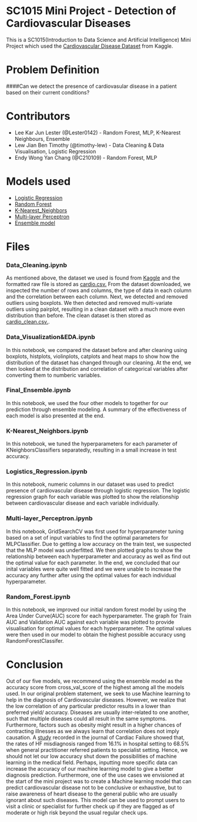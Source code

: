 # SC1015 Mini Project - Detection of Cardiovascular Diseases #

This is a SC1015(Introduction to Data Science and Artificial Intelligence) Mini Project which used the [Cardiovascular Disease Dataset](https://www.kaggle.com/sulianova/cardiovascular-disease-dataset) from Kaggle.

# Problem Definition 
####Can we detect the presence of cardiovasular disease in a patient based on their current conditions?

# Contributors
- Lee Kar Jun Lester (@Lester0142) - Random Forest, MLP, K-Nearest Neighbours, Ensemble
- Lew Jian Ben Timothy (@timothy-lew) - Data Cleaning & Data Visualisation, Logistic Regression
- Endy Wong Yan Chang (@C210109) - Random Forest, MLP
 
# Models used
- [Logistic Regression](https://github.com/timothy-lew/dsai_mini_project/blob/main/Logistics_Regression.ipynb)
- [Random Forest](https://github.com/timothy-lew/dsai_mini_project/blob/main/Random_Forest.ipynb)
- [K-Nearest_Neighbors](https://github.com/timothy-lew/dsai_mini_project/blob/main/K-Nearest_Neighbors.ipynb)
- [Multi-layer Perceptron](https://github.com/timothy-lew/dsai_mini_project/blob/main/Multi-layer_Perceptron.ipynb)
- [Ensemble model](https://github.com/timothy-lew/dsai_mini_project/blob/main/Final_Ensemble.ipynb)

# Files
### **Data_Cleaning.ipynb** <br /> 
As mentioned above, the dataset we used is found from [Kaggle](https://www.kaggle.com/sulianova/cardiovascular-disease-dataset) and the formatted raw file is stored as [cardio.csv.](https://github.com/timothy-lew/dsai_mini_project/blob/main/Dataset/cardio.csv) From the dataset downloaded, we inspected the number of rows and columns, the type of data in each column and the correlation between each column. Next, we detected and removed outliers using boxplots. We then detected and removed multi-variate outliers using pairplot, resulting in a clean dataset with a much more even distribution than before. The clean dataset is then stored as [cardio_clean.csv.](https://github.com/timothy-lew/dsai_mini_project/blob/main/Dataset/cardio_clean.csv).

### Data_Visualization&EDA.ipynb <br /> 

In this notebook, we compared the dataset before and after cleaning using boxplots, histplots, violinplots, catplots and heat maps to show how the distribution of the dataset has changed through our cleaning. At the end, we then looked at the distribution and correlation of categorical variables after converting them to numberic variables.

### Final_Ensemble.ipynb <br /> 
In this notebook, we used the four other models to together for our prediction through ensemble modeling. A summary of the effectiveness of each model is also presented at the end.  

### K-Nearest_Neighbors.ipynb <br /> 
In this notebook, we tuned the hyperparameters for each parameter of KNeighborsClassifiers separatedly, resulting in a small increase in test accuracy. 

### Logistics_Regression.ipynb <br /> 
In this notebook, numeric columns in our dataset was used to predict presence of cardiovascular disease through logistic regression. The logistic regression graph for each variable was plotted to show the relationship between cardiovascular disease and each variable individually.

### Multi-layer_Perceptron.ipynb <br /> 
In this notebook, GridSearchCV was first used for hyperparameter tuning based on a set of input variables to find the optimal parameters for MLPClassifier. Due to getting a low accuracy on the train test, we suspected that the MLP model was underfitted. We then plotted graphs to show the relationship between each hyperparameter and accuracy as well as find out the optimal value for each parameter. In the end, we concluded that our inital variables were quite well fitted and we were unable to increase the accuracy any further after using the optimal values for each individual hyperparameter.

### Random_Forest.ipynb <br /> 
In this notebook, we improved our initial random forest model by using the Area Under Curve(AUC) score for each hyperparameter. The graph for Train AUC and Validation AUC against each variable was plotted to provide visualisation for optimal values for each hyperparameter. The optimal values were then used in our model to obtain the highest possible accuracy usng RandomForestClassifer.

# Conclusion

Out of our five models, we recommend using the ensemble model as the accuracy score from cross_val_score of the highest among all the models used. In our original problem statement, we seek to use Machine learning to help in the diagnosis of Cardiovascular diseases. However, we realize that the low correlation of any particular predictor results in a lower than preferred yield/ accuracy. Diseases are usually inter-related to one another, such that multiple diseases could all result in the same symptoms. Furthermore, factors such as obesity might result in a higher chances of contracting illnesses as we always learn that correlation does not imply causation. A [study](https://pubmed.ncbi.nlm.nih.gov/34048921/) recorded in the journal of Cardiac Failure showed that, the rates of HF misdiagnosis ranged from 16.1% in hospital setting to 68.5% when general practitioner referred patients to specialist setting. Hence, we should not let our low accuracy shut down the possibilities of machine learning in the medical field. Perhaps, inputting more specific data can increase the accuracy of our machine learning model to give a better diagnosis prediction. Furthermore, one of the use cases we envisioned at the start of the mini project was to create a Machine learning model that can predict cardiovascular disease not to be conclusive or exhaustive, but to raise awareness of heart disease to the general public who are usually ignorant about such diseases. This model can be used to prompt users to visit a clinic or specialist for further check up if they are flagged as of moderate or high risk beyond the usual regular check ups.


